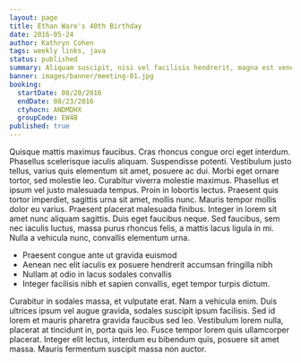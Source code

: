 ```yaml
---
layout: page
title: Ethan Ware's 40th Birthday
date: 2016-05-24
author: Kathryn Cohen
tags: weekly links, java
status: published
summary: Aliquam suscipit, nisi vel facilisis hendrerit, magna est venenatis lectus.
banner: images/banner/meeting-01.jpg
booking:
  startDate: 08/20/2016
  endDate: 08/23/2016
  ctyhocn: ANDMDHX
  groupCode: EW4B
published: true
---
```

Quisque mattis maximus faucibus. Cras rhoncus congue orci eget interdum. Phasellus scelerisque iaculis aliquam. Suspendisse potenti. Vestibulum justo tellus, varius quis elementum sit amet, posuere ac dui. Morbi eget ornare tortor, sed molestie leo. Curabitur viverra molestie maximus. Phasellus et ipsum vel justo malesuada tempus. Proin in lobortis lectus.
Praesent quis tortor imperdiet, sagittis urna sit amet, mollis nunc. Mauris tempor mollis dolor eu varius. Praesent placerat malesuada finibus. Integer in lorem sit amet nunc aliquam sagittis. Duis eget faucibus neque. Sed faucibus, sem nec iaculis luctus, massa purus rhoncus felis, a mattis lacus ligula in mi. Nulla a vehicula nunc, convallis elementum urna.

* Praesent congue ante ut gravida euismod
* Aenean nec elit iaculis ex posuere hendrerit accumsan fringilla nibh
* Nullam at odio in lacus sodales convallis
* Integer facilisis nibh et sapien convallis, eget tempor turpis dictum.

Curabitur in sodales massa, et vulputate erat. Nam a vehicula enim. Duis ultrices ipsum vel augue gravida, sodales suscipit ipsum facilisis. Sed id lorem et mauris pharetra gravida faucibus sed leo. Vestibulum lorem nulla, placerat at tincidunt in, porta quis leo. Fusce tempor lorem quis ullamcorper placerat. Integer elit lectus, interdum eu bibendum quis, posuere sit amet massa. Mauris fermentum suscipit massa non auctor.
